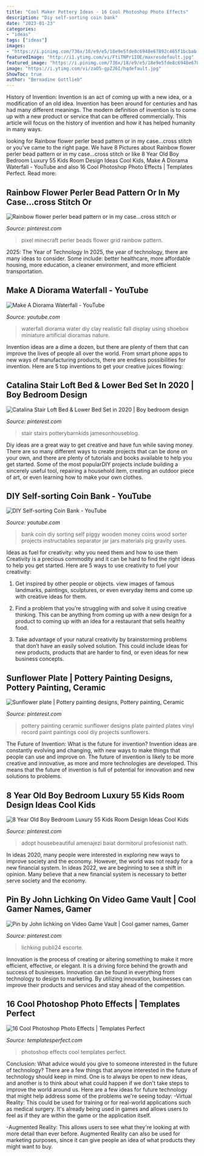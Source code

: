 ```yaml
---
title: "Cool Maker Pottery Ideas - 16 Cool Photoshop Photo Effects"
description: "Diy self-sorting coin bank"
date: "2023-01-23"
categories:
- "ideas"
tags: ["ideas"]
images:
- "https://i.pinimg.com/736x/18/e9/e5/18e9e5fde8c6948e67892c465f1bcbab.jpg"
featuredImage: "http://i1.ytimg.com/vi/FtiTNPr1IOE/maxresdefault.jpg"
featured_image: "https://i.pinimg.com/736x/18/e9/e5/18e9e5fde8c6948e67892c465f1bcbab.jpg"
image: "https://i.ytimg.com/vi/zaO5-gpZJ6I/hqdefault.jpg"
ShowToc: true
author: "Bernadine Gottlieb"
---
```



History of Invention:
Invention is an act of coming up with a new idea, or a modification of an old idea. Invention has been around for centuries and has had many different meanings. The modern definition of invention is to come up with a new product or service that can be offered commercially. This article will focus on the history of invention and how it has helped humanity in many ways.

	

		
looking for Rainbow flower perler bead pattern or in my case...cross stitch or you've came to the right page. We have 8 Pictures about Rainbow flower perler bead pattern or in my case...cross stitch or like 8 Year Old Boy Bedroom Luxury 55 Kids Room Design Ideas Cool Kids, Make A Diorama Waterfall - YouTube and also 16 Cool Photoshop Photo Effects | Templates Perfect. Read more:
		
    
## Rainbow Flower Perler Bead Pattern Or In My Case...cross Stitch Or

<img loading=lazy src="https://i.pinimg.com/736x/18/e9/e5/18e9e5fde8c6948e67892c465f1bcbab.jpg" onerror="this.onerror=null;this.src='https://tse3.mm.bing.net/th?id=OIP.62CGMhP-4MW4IbD1hm4zpAAAAA&amp;pid=15.1';" alt="Rainbow flower perler bead pattern or in my case...cross stitch or">

_Source: pinterest.com_

>pixel minecraft perler beads flower grid rainbow pattern. 

	

2025: The Year of Technology
In 2025, the year of technology, there are many ideas to consider. Some include: better healthcare, more affordable housing, more education, a cleaner environment, and more efficient transportation.

    
## Make A Diorama Waterfall - YouTube

<img loading=lazy src="https://i.ytimg.com/vi/zaO5-gpZJ6I/hqdefault.jpg" onerror="this.onerror=null;this.src='https://tse2.mm.bing.net/th?id=OIP.j9VBo6A9noJd181NyzeNogHaFj&amp;pid=15.1';" alt="Make A Diorama Waterfall - YouTube">

_Source: youtube.com_

>waterfall diorama water diy clay realistic fall display using shoebox miniature artificial dioramas nature. 

	

Invention ideas are a dime a dozen, but there are plenty of them that can improve the lives of people all over the world. From smart phone apps to new ways of manufacturing products, there are endless possibilities for invention. Here are 5 top inventions to get your creative juices flowing: 

    
## Catalina Stair Loft Bed &amp; Lower Bed Set In 2020 | Boy Bedroom Design

<img loading=lazy src="https://i.pinimg.com/736x/69/30/5a/69305adc0ffe785cc7f068ac748cecc9.jpg" onerror="this.onerror=null;this.src='https://tse2.mm.bing.net/th?id=OIP.dK9R9IHIdHEXIZUEyh33FQHaKP&amp;pid=15.1';" alt="Catalina Stair Loft Bed &amp; Lower Bed Set in 2020 | Boy bedroom design">

_Source: pinterest.com_

>stair stairs potterybarnkids jamesonhouseblog. 

	

Diy ideas are a great way to get creative and have fun while saving money. There are so many different ways to create projects that can be done on your own, and there are plenty of tutorials and books available to help you get started. Some of the most popularDIY projects include building a sincerely useful tool, repairing a household item, creating an outdoor piece of art, or even learning how to make your own clothes.

    
## DIY Self-sorting Coin Bank - YouTube

<img loading=lazy src="http://i1.ytimg.com/vi/FtiTNPr1IOE/maxresdefault.jpg" onerror="this.onerror=null;this.src='https://tse2.mm.bing.net/th?id=OIP.z3aLKF80GK_uopqj3z-nswHaEK&amp;pid=15.1';" alt="DIY Self-sorting Coin Bank - YouTube">

_Source: youtube.com_

>bank coin diy sorting self piggy wooden money coins wood sorter projects instructables separator jar jars materials pig gravity uses. 

	

Ideas as fuel for creativity: why you need them and how to use them
Creativity is a precious commodity and it can be hard to find the right ideas to help you get started. Here are 5 ways to use creativity to fuel your creativity:
1. Get inspired by other people or objects. view images of famous landmarks, paintings, sculptures, or even everyday items and come up with creative ideas for them.

2. Find a problem that you’re struggling with and solve it using creative thinking. This can be anything from coming up with a new design for a product to coming up with an idea for a restaurant that sells healthy food.

3. Take advantage of your natural creativity by brainstorming problems that don’t have an easily solved solution. This could include ideas for new products, products that are harder to find, or even ideas for new business concepts.


    
## Sunflower Plate | Pottery Painting Designs, Pottery Painting, Ceramic

<img loading=lazy src="https://i.pinimg.com/originals/db/f0/0d/dbf00d5c24f53a966396bd3d9f23867b.jpg" onerror="this.onerror=null;this.src='https://tse1.mm.bing.net/th?id=OIP.Eg-RrKo36t3Qep0jfhM89wHaJ4&amp;pid=15.1';" alt="Sunflower plate | Pottery painting designs, Pottery painting, Ceramic">

_Source: pinterest.com_

>pottery painting ceramic sunflower designs plate painted plates vinyl record paint paintings cool diy projects sunflowers. 

	

The Future of Invention: What is the future for invention?
Invention ideas are constantly evolving and changing, with new ways to make things that people can use and improve on. The future of invention is likely to be more creative and innovative, as more and more technologies are developed. This means that the future of invention is full of potential for innovation and new solutions to problems.

    
## 8 Year Old Boy Bedroom Luxury 55 Kids Room Design Ideas Cool Kids

<img loading=lazy src="https://i.pinimg.com/736x/5b/d8/5c/5bd85c3c999f84507fab613631022768.jpg" onerror="this.onerror=null;this.src='https://tse3.mm.bing.net/th?id=OIP.ORLXycd3XSI9empRpXMFVgHaLH&amp;pid=15.1';" alt="8 Year Old Boy Bedroom Luxury 55 Kids Room Design Ideas Cool Kids">

_Source: pinterest.com_

>adopt housebeautiful amenajezi baiat dormitorul profesionist nath. 

	

In ideas 2020, many people were interested in exploring new ways to improve society and the economy. However, the world was not ready for a new financial system. In ideas 2022, we are beginning to see a shift in opinion. Many believe that a new financial system is necessary to better serve society and the economy.

    
## Pin By John Lichking On Video Game Vault | Cool Gamer Names, Gamer

<img loading=lazy src="https://i.pinimg.com/736x/98/24/0e/98240e034ee3f14c7c2d2594deda7b09--game-pc-iron.jpg" onerror="this.onerror=null;this.src='https://tse3.mm.bing.net/th?id=OIP.zShelkzkfJLBpNYdDQ9GiwHaKj&amp;pid=15.1';" alt="Pin by John lichking on Video Game Vault | Cool gamer names, Gamer">

_Source: pinterest.com_

>lichking publi24 escorte. 

	

Innovation is the process of creating or altering something to make it more efficient, effective, or elegant. It is a driving force behind the growth and success of businesses. Innovation can be found in everything from technology to design to marketing. By utilizing innovation, businesses can improve their products and services and stay ahead of the competition.

    
## 16 Cool Photoshop Photo Effects | Templates Perfect

<img loading=lazy src="http://www.templatesperfect.com/wp-content/uploads/2014/05/27.-photoshop-photo-effects.jpg" onerror="this.onerror=null;this.src='https://tse3.mm.bing.net/th?id=OIP.8Ikf3CjRXni8banMrL3CwgHaIp&amp;pid=15.1';" alt="16 Cool Photoshop Photo Effects | Templates Perfect">

_Source: templatesperfect.com_

>photoshop effects cool templates perfect. 

	

Conclusion: What advice would you give to someone interested in the future of technology?
There are a few things that anyone interested in the future of technology should keep in mind. One is to always be open to new ideas, and another is to think about what could happen if we don't take steps to improve the world around us. Here are a few ideas for future technology that might help address some of the problems we're seeing today: 
-Virtual Reality: This could be used for training or for real-world applications such as medical surgery. It's already being used in games and allows users to feel as if they are within the game or the application itself. 

-Augmented Reality: This allows users to see what they're looking at with more detail than ever before. Augmented Reality can also be used for marketing purposes, since it can give people an idea of what products they might want to buy.

